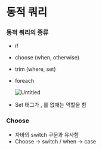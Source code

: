 # 동적 쿼리

### 동적 쿼리의 종류

- if
- choose (when, otherwise)
- trim (where, set)
- foreach
    
    ![Untitled](%E1%84%83%E1%85%A9%E1%86%BC%E1%84%8C%E1%85%A5%E1%86%A8%20%E1%84%8F%E1%85%AF%E1%84%85%E1%85%B5%20b5826322e0fe48c7a602636c98528925/Untitled.png)
    
- Set 태그가 , 를 없애는 역할을 함

### Choose

- 자바의 switch 구문과 유사함
- Choose → switch  / when → case